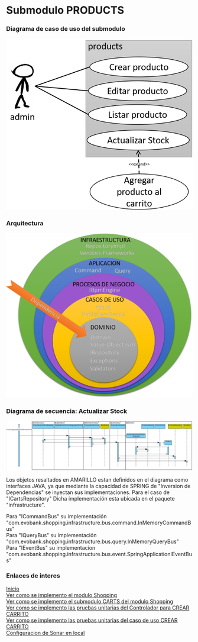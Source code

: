 # Submodulo PRODUCTS
### Diagrama de caso de uso del submodulo
![Diagrama de casos de uso del submodulo carts](https://github.com/gotorresevo/proyecto-base-spring-boot/raw/camunda/assets/UseCasesSubmoduleProducts.png "Diagrama de casos del submodulo products")

### Arquitectura
![Arquitectura del submodulo](https://github.com/gotorresevo/proyecto-base-spring-boot/raw/camunda/assets/ArquitecturaComponentBpm.png "Arquitectura del submodulo con BPM")

### Diagrama de secuencia: Actualizar Stock
![Diagrama de secuencia CREAR CARRITO](https://github.com/gotorresevo/proyecto-base-spring-boot/raw/camunda/assets/SequenceArchitectureUpdateStock.png "Flujo completo desde la captura del evento hasta la ejecucion de proceso y los casos de usos")

Los objetos resaltados en AMARILLO estan definidos en el diagrama como interfaces JAVA, ya que mediante la capacidad de SPRING de "Inversion de Dependencias" se inyectan sus implementaciones. Para el caso de "ICartsRepository" Dicha implementación esta ubicada en el paquete "infrastructure".  

Para "ICommandBus" su implementación "com.evobank.shopping.infrastructure.bus.command.InMemoryCommandBus"  
Para "IQueryBus" su implementación "com.evobank.shopping.infrastructure.bus.query.InMemoryQueryBus"  
Para "IEventBus" su implementacion "com.evobank.shopping.infrastructure.bus.event.SpringApplicationIEventBus"  

### Enlaces de interes

[Inicio](https://github.com/gotorresevo/proyecto-base-spring-boot)  
[Ver como se implemento el modulo Shopping](https://github.com/gotorresevo/proyecto-base-spring-boot/tree/camunda/src/main/java/com/evobank/shopping)  
[Ver como se implemento el submodulo CARTS del modulo Shopping](https://github.com/gotorresevo/proyecto-base-spring-boot/tree/camunda/src/main/java/com/evobank/shopping/submodules/carts)  
[Ver como se implemento las pruebas unitarias del Controlador para CREAR CARRITO](https://github.com/gotorresevo/proyecto-base-spring-boot/tree/camunda/src/test/java/com/evobank/shopping/controllers)  
[Ver como se implemento las pruebas unitarias del caso de uso CREAR CARRITO](https://github.com/gotorresevo/proyecto-base-spring-boot/tree/camunda/src/test/java/com/evobank/shopping/submodules)  
[Configuracion de Sonar en local](https://github.com/gotorresevo/proyecto-base-spring-boot/tree/camunda/sonarqube)  